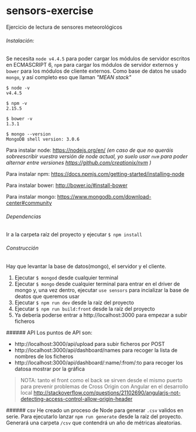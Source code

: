 # sensors-exercise
Ejercicio de lectura de sensores meteorológicos

###### Instalación:

Se necesita `node v4.4.5` para poder cargar los módulos de servidor escritos en ECMASCRIPT 6, `npm` para cargar los módulos de servidor externos y `bower` para los módulos de cliente externos. Como base de datos he usado `mongo`, y así completo eso que llaman _"MEAN stack"_
```
$ node -v
v4.4.5

$ npm -v
2.15.5

$ bower -v
1.3.1

$ mongo --version
MongoDB shell version: 3.0.6
```

Para instalar node: https://nodejs.org/en/ _(en caso de que no queráis sobreescribir vuestra versión de node actual, yo suelo usar `nvm` para poder alternar entre versiones https://github.com/creationix/nvm )_

Para instalar npm: https://docs.npmjs.com/getting-started/installing-node

Para instalar bower: http://bower.io/#install-bower

Para instalar mongo: https://www.mongodb.com/download-center#community

###### Dependencias

Ir a la carpeta raíz del proyecto y ejecutar
`$ npm install`

###### Construcción
Hay que levantar la base de datos(mongo), el servidor y el cliente.

1. Ejecutar `$ mongod` desde cualquier terminal
1. Ejecutar `$ mongo` desde cualquier terminal para entrar en el driver de mongo y, una vez dentro, ejecutar `use sensors` para incializar la base de deatos que queremos usar
2. Ejecutar `$ npm run dev` desde la raíz del proyecto
3. Ejecutar `$ npm run build:front` desde la raíz del proyecto
5. Ya debería poderse entrar a http://localhost:3000 para empezar a subir ficheros

###### API
Los puntos de API son:
* http://localhost:3000/api/upload para subir ficheros por POST
* http://localhost:3000/api/dashboard/names para recoger la lista de nombres de los ficheros
* http://localhost:3000/api/dashboard/:name/:from/:to para recoger los datosa mostrar por la gráfica

> NOTA: tanto el front como el back se sirven desde el mismo puerto para prevenir problemas de Cross Origin con Angular en el desarrollo local http://stackoverflow.com/questions/21102690/angularjs-not-detecting-access-control-allow-origin-header

###### csv
He creado un proceso de Node para generar `.csv` validos en serie. Para ejecutarlo lanzar `npm run generate` desde la raíz del proyecto. Generará una carpeta `/csv` que contendrá un año de métricas aleatorias. 
